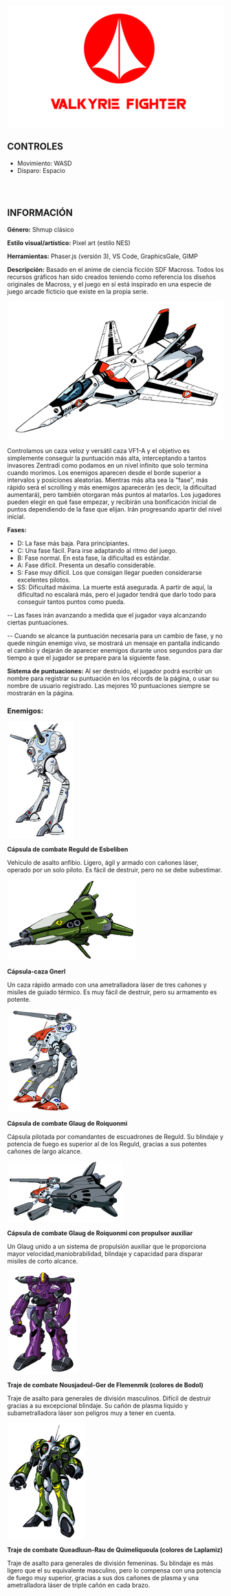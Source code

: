 
![Macross Logo](/img/macross_logo.png "Logo")
## **CONTROLES** ##
* Movimiento: WASD
* Disparo: Espacio

<br/>
<br/>

## **INFORMACIÓN** ##


**Género:** Shmup clásico 

**Estilo visual/artístico:** Pixel art (estilo NES)

**Herramientas:** Phaser.js (versión 3), VS Code, GraphicsGale, GIMP

**Descripción:** Basado en el anime de ciencia ficción SDF Macross. Todos los recursos gráficos han sido creados teniendo como referencia los diseños originales de Macross, y el juego en sí está inspirado en una especie de juego arcade ficticio que existe en la propia serie.

![VF1-A](/img/vf1a.png "Caza VF1-A")

Controlamos un caza veloz y versátil caza VF1-A y el objetivo es simplemente conseguir la puntuación más alta, interceptando a tantos invasores Zentradi como podamos en un nivel infinito que solo termina cuando morimos. Los enemigos aparecen desde el borde superior a intervalos y posiciones aleatorias. Mientras más alta sea la "fase", más rápido será el scrolling y más enemigos aparecerán (es decir, la dificultad aumentará), pero también otorgaran más puntos al matarlos. Los jugadores pueden elegir en qué fase empezar, y recibirán una bonificación inicial de puntos dependiendo de la fase que elijan. Irán progresando apartir del nivel inicial.

**Fases:**
* D: La fase más baja. Para principiantes.
* C: Una fase fácil. Para irse adaptando al ritmo del juego.
* B: Fase normal. En esta fase, la dificultad es estándar.
* A: Fase difícil. Presenta un desafío considerable.
* S: Fase muy difícil. Los que consigan llegar pueden considerarse excelentes pilotos.
* SS: Dificultad máxima. La muerte está asegurada. A partir de aquí, la dificultad no escalará más, pero el jugador tendrá que darlo todo para conseguir tantos puntos como pueda.

-- Las fases irán avanzando a medida que el jugador vaya alcanzando ciertas puntuaciones.

-- Cuando se alcance la puntuación necesaria para un cambio de fase, y no quede ningún enemigo vivo, se mostrará un mensaje en pantalla indicando el cambio y dejarán de aparecer enemigos durante unos segundos para dar tiempo a que el jugador se prepare para la siguiente fase.

**Sistema de puntuaciones:** Al ser destruido, el jugador podrá escribir un nombre para registrar su puntuación en los récords de la página, o usar su nombre de usuario registrado. Las mejores 10 puntuaciones siempre se mostrarán en la página.

### **Enemigos:** ###

![Reguld](/img/reguld.png "Cápsula de combate Reguld")

**Cápsula de combate Reguld de Esbeliben**

Vehículo de asalto anfibio. Ligero, ágil y armado con cañones láser, operado por un solo piloto. Es fácil de destruir, pero no se debe subestimar.

![Gnerl](/img/gnerl.png "Cápsula-caza Gnerl")

**Cápsula-caza Gnerl**

Un caza rápido armado con una ametralladora láser de tres cañones y misiles de guiado térmico. Es muy fácil de destruir, pero su armamento es potente.

![Glaug](/img/glaug.png "Cápsula de combate Glaug")

**Cápsula de combate Glaug de Roiquonmi**

Cápsula pilotada por comandantes de escuadrones de Reguld. Su blindaje y potencia de fuego es superior al de los Reguld, gracias a sus potentes cañones de largo alcance.

![Glaug-b](/img/glaug_booster.png "Glaug con propulsor auxiliar")

**Cápsula de combate Glaug de Roiquonmi con propulsor auxiliar**

Un Glaug unido a un sistema de propulsión auxiliar que le proporciona mayor velocidad,maniobrabilidad, blindaje y capacidad para disparar misiles de corto alcance.

![Ger](/img/ger.png "Traje de combate Nousjadeul-Ger")

**Traje de combate Nousjadeul-Ger de Flemenmik (colores de Bodol)**

Traje de asalto para generales de división masculinos. Difícil de destruir gracias a su excepcional blindaje. Su cañón de plasma líquido y subametralladora láser son peligros muy a tener en cuenta.

![Queadluun-Rau](/img/queadluun_rau.png "Traje de combate Queadluun-Rau")

**Traje de combate Queadluun-Rau de Quimeliquoula (colores de Laplamiz)**

Traje de asalto para generales de división femeninas. Su blindaje es más ligero que el su equivalente masculino, pero lo compensa con una potencia de fuego muy superior, gracias a sus dos cañones de plasma y una ametralladora láser de triple cañón en cada brazo.